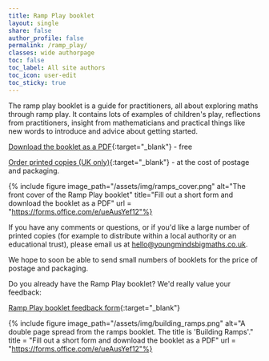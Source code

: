 ```yaml
---
title: Ramp Play booklet
layout: single
share: false
author_profile: false
permalink: /ramp_play/
classes: wide authorpage
toc: false
toc_label: All site authors
toc_icon: user-edit
toc_sticky: true
---
```


The ramp play booklet is a guide for practitioners, all about exploring maths through ramp play. It contains lots of examples of children's play, reflections from practitioners, insight from mathematicians and practical things like new words to introduce and advice about getting started. 

[Download the booklet as a PDF](https://forms.office.com/e/ueAusYef12){:target="_blank"} - free

[Order printed copies (UK only)](https://forms.office.com/Pages/ResponsePage.aspx?id=i9hQcmhLKUW-RNWaLYpvlPDEhkwUqaNMixPXeJmcrLVURVpTWUYxUk44SVdUUkUwQTlKRDJJRzRLWC4u){:target="_blank"} - at the cost of postage and packaging.

{% include figure image_path="/assets/img/ramps_cover.png" alt="The front cover of the Ramp Play booklet" title="Fill out a short form and download the booklet as a PDF" url = "https://forms.office.com/e/ueAusYef12"%}

If you have any comments or questions, or if you'd like a large number of printed copies (for example to distribute within a local authority or an educational trust), please email us at hello@youngmindsbigmaths.co.uk. 

We hope to soon be able to send small numbers of booklets for the price of postage and packaging.

Do you already have the Ramp Play booklet? We'd really value your feedback:

[Ramp Play booklet feedback form](https://forms.office.com/Pages/ResponsePage.aspx?id=i9hQcmhLKUW-RNWaLYpvlPDEhkwUqaNMixPXeJmcrLVUMU41VFFNQUxVMDQ1TVlPRlpGWkQzM0xVTC4u){:target="_blank"}

{% include figure image_path="/assets/img/building_ramps.png" alt="A double page spread from the ramps booklet. The title is 'Building Ramps'." title = "Fill out a short form and download the booklet as a PDF" url = "https://forms.office.com/e/ueAusYef12"%}


